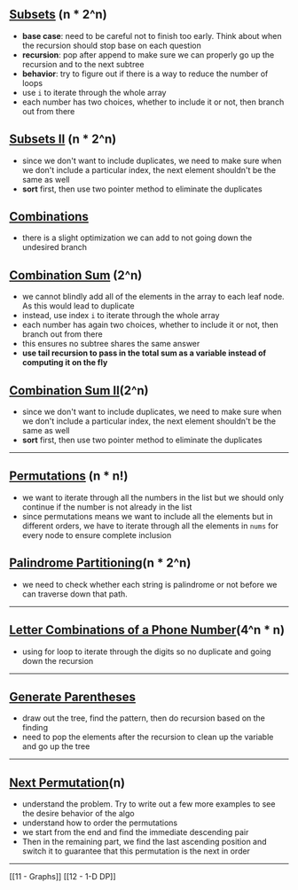 
## [Subsets](https://leetcode.com/problems/subsets/) (n * 2^n)
- **base case**: need to be careful not to finish too early. Think about when the recursion should stop base on each question 
- **recursion**: pop after append to make sure we can properly go up the recursion and to the next subtree 
- **behavior**: try to figure out if there is a way to reduce the number of loops
- use `i` to iterate through the whole array 
- each number has two choices, whether to include it or not, then branch out from there 

## [Subsets II](https://leetcode.com/problems/subsets-ii/description/) (n * 2^n)
- since we don't want to include duplicates, we need to make sure when we don't include a particular index, the next element shouldn't be the same as well 
- **sort** first, then use two pointer method to eliminate the duplicates  

## [Combinations](https://leetcode.com/problems/combinations/)
- there is a slight optimization we can add to not going down the undesired branch 

## [Combination Sum](https://leetcode.com/problems/combination-sum/) (2^n)
- we cannot blindly add all of the elements in the array to each leaf node. As this would lead to duplicate 
- instead, use index `i` to iterate through the whole array
- each number has again two choices, whether to include it or not, then branch out from there 
- this ensures no subtree shares the same answer
- **use tail recursion to pass in the total sum as a variable instead of computing it on the fly**

## [Combination Sum II](https://leetcode.com/problems/combination-sum-ii/description/)(2^n)
- since we don't want to include duplicates, we need to make sure when we don't include a particular index, the next element shouldn't be the same as well 
- **sort** first, then use two pointer method to eliminate the duplicates  

---
## [Permutations](https://leetcode.com/problems/permutations/) (n * n!)
- we want to iterate through all the numbers in the list but we should only continue if the number is not already in the list 
- since permutations means we want to include all the elements but in different orders, we have to iterate through all the elements in `nums` for every node to ensure complete inclusion 

## [Palindrome Partitioning](https://leetcode.com/problems/palindrome-partitioning/description/)(n * 2^n)
- we need to check whether each string is palindrome or not before we can traverse down that path. 

---
## [Letter Combinations of a Phone Number](https://leetcode.com/problems/letter-combinations-of-a-phone-number/)(4^n * n)
- using for loop to iterate through the digits so no duplicate and going down the recursion  

--- 
## [Generate Parentheses](https://leetcode.com/problems/generate-parentheses/)
- draw out the tree, find the pattern, then do recursion based on the finding 
- need to pop the elements after the recursion to clean up the variable and go up the tree 

---
## [Next Permutation](https://leetcode.com/problems/next-permutation/description/)(n)
- understand the problem. Try to write out a few more examples to see the desire behavior of the algo
- understand how to order the permutations 
- we start from the end and find the immediate descending pair
- Then in the remaining part, we find the last ascending position and switch it to guarantee that this permutation is the next in order 

---

[[11 - Graphs]]
[[12 - 1-D DP]]